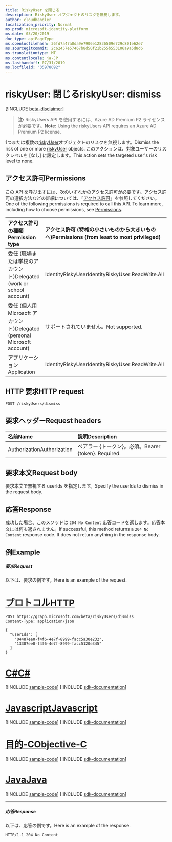 ```yaml
---
title: RiskyUser を閉じる
description: RiskyUser オブジェクトのリスクを無視します。
author: cloudhandler
localization_priority: Normal
ms.prod: microsoft-identity-platform
ms.date: 03/20/2019
doc_type: apiPageType
ms.openlocfilehash: 36fd7a47a0da9e7906e12836509e729c801e62e7
ms.sourcegitcommit: 2c62457e57467b8d50f21b255b553106a9a5d8d6
ms.translationtype: MT
ms.contentlocale: ja-JP
ms.lasthandoff: 07/31/2019
ms.locfileid: "35978092"
---
```

# <a name="riskyuser-dismiss"></a><span data-ttu-id="177d9-103">riskyUser: 閉じる</span><span class="sxs-lookup"><span data-stu-id="177d9-103">riskyUser: dismiss</span></span>

[!INCLUDE [beta-disclaimer](../../includes/beta-disclaimer.md)]

><span data-ttu-id="177d9-104">**注:** RiskyUsers API を使用するには、Azure AD Premium P2 ライセンスが必要です。</span><span class="sxs-lookup"><span data-stu-id="177d9-104">**Note:** Using the riskyUsers API requires an Azure AD Premium P2 license.</span></span>

<span data-ttu-id="177d9-105">1つまたは複数の[riskyUser](../resources/riskyuser.md)オブジェクトのリスクを無視します。</span><span class="sxs-lookup"><span data-stu-id="177d9-105">Dismiss the risk of one or more [riskyUser](../resources/riskyuser.md) objects.</span></span> <span data-ttu-id="177d9-106">このアクションは、対象ユーザーのリスクレベルを [なし] に設定します。</span><span class="sxs-lookup"><span data-stu-id="177d9-106">This action sets the targeted user's risk level to none.</span></span>
## <a name="permissions"></a><span data-ttu-id="177d9-107">アクセス許可</span><span class="sxs-lookup"><span data-stu-id="177d9-107">Permissions</span></span>
<span data-ttu-id="177d9-p102">この API を呼び出すには、次のいずれかのアクセス許可が必要です。アクセス許可の選択方法などの詳細については、「[アクセス許可](/graph/permissions-reference)」を参照してください。</span><span class="sxs-lookup"><span data-stu-id="177d9-p102">One of the following permissions is required to call this API. To learn more, including how to choose permissions, see [Permissions](/graph/permissions-reference).</span></span>

|<span data-ttu-id="177d9-110">アクセス許可の種類</span><span class="sxs-lookup"><span data-stu-id="177d9-110">Permission type</span></span>      | <span data-ttu-id="177d9-111">アクセス許可 (特権の小さいものから大きいものへ)</span><span class="sxs-lookup"><span data-stu-id="177d9-111">Permissions (from least to most privileged)</span></span>              |
|:--------------------|:---------------------------------------------------------|
|<span data-ttu-id="177d9-112">委任 (職場または学校のアカウント)</span><span class="sxs-lookup"><span data-stu-id="177d9-112">Delegated (work or school account)</span></span> | <span data-ttu-id="177d9-113">IdentityRiskyUser</span><span class="sxs-lookup"><span data-stu-id="177d9-113">IdentityRiskyUser.ReadWrite.All</span></span>    |
|<span data-ttu-id="177d9-114">委任 (個人用 Microsoft アカウント)</span><span class="sxs-lookup"><span data-stu-id="177d9-114">Delegated (personal Microsoft account)</span></span> | <span data-ttu-id="177d9-115">サポートされていません。</span><span class="sxs-lookup"><span data-stu-id="177d9-115">Not supported.</span></span>    |
|<span data-ttu-id="177d9-116">アプリケーション</span><span class="sxs-lookup"><span data-stu-id="177d9-116">Application</span></span> | <span data-ttu-id="177d9-117">IdentityRiskyUser</span><span class="sxs-lookup"><span data-stu-id="177d9-117">IdentityRiskyUser.ReadWrite.All</span></span> |

## <a name="http-request"></a><span data-ttu-id="177d9-118">HTTP 要求</span><span class="sxs-lookup"><span data-stu-id="177d9-118">HTTP request</span></span>
<!-- { "blockType": "ignored" } -->
```http
POST /riskyUsers/dismiss
```


## <a name="request-headers"></a><span data-ttu-id="177d9-119">要求ヘッダー</span><span class="sxs-lookup"><span data-stu-id="177d9-119">Request headers</span></span>
| <span data-ttu-id="177d9-120">名前</span><span class="sxs-lookup"><span data-stu-id="177d9-120">Name</span></span>      |<span data-ttu-id="177d9-121">説明</span><span class="sxs-lookup"><span data-stu-id="177d9-121">Description</span></span>|
|:----------|:----------|
| <span data-ttu-id="177d9-122">Authorization</span><span class="sxs-lookup"><span data-stu-id="177d9-122">Authorization</span></span>  | <span data-ttu-id="177d9-p103">ベアラー {トークン}。必須。</span><span class="sxs-lookup"><span data-stu-id="177d9-p103">Bearer {token}. Required.</span></span> |

## <a name="request-body"></a><span data-ttu-id="177d9-125">要求本文</span><span class="sxs-lookup"><span data-stu-id="177d9-125">Request body</span></span>
<span data-ttu-id="177d9-126">要求本文で無視する userIds を指定します。</span><span class="sxs-lookup"><span data-stu-id="177d9-126">Specify the userIds to dismiss in the request body.</span></span>

## <a name="response"></a><span data-ttu-id="177d9-127">応答</span><span class="sxs-lookup"><span data-stu-id="177d9-127">Response</span></span>

<span data-ttu-id="177d9-p104">成功した場合、このメソッドは `204 No Content` 応答コードを返します。応答本文には何も返されません。</span><span class="sxs-lookup"><span data-stu-id="177d9-p104">If successful, this method returns a `204 No Content` response code. It does not return anything in the response body.</span></span>
## <a name="example"></a><span data-ttu-id="177d9-130">例</span><span class="sxs-lookup"><span data-stu-id="177d9-130">Example</span></span>
##### <a name="request"></a><span data-ttu-id="177d9-131">要求</span><span class="sxs-lookup"><span data-stu-id="177d9-131">Request</span></span>
<span data-ttu-id="177d9-132">以下は、要求の例です。</span><span class="sxs-lookup"><span data-stu-id="177d9-132">Here is an example of the request.</span></span>

# <a name="httptabhttp"></a>[<span data-ttu-id="177d9-133">プロトコル</span><span class="sxs-lookup"><span data-stu-id="177d9-133">HTTP</span></span>](#tab/http)
<!-- {
  "blockType": "request",
  "name": "dismiss_riskyuser"
}-->
```http
POST https://graph.microsoft.com/beta/riskyUsers/dismiss
Content-Type: application/json

{
  "userIds": [
    "04487ee0-f4f6-4e7f-8999-facc5a30e232",
    "13387ee0-f4f6-4e7f-8999-facc5120e345"
  ]
}
```
# <a name="ctabcsharp"></a>[<span data-ttu-id="177d9-134">C#</span><span class="sxs-lookup"><span data-stu-id="177d9-134">C#</span></span>](#tab/csharp)
[!INCLUDE [sample-code](../includes/snippets/csharp/dismiss-riskyuser-csharp-snippets.md)]
[!INCLUDE [sdk-documentation](../includes/snippets/snippets-sdk-documentation-link.md)]

# <a name="javascripttabjavascript"></a>[<span data-ttu-id="177d9-135">Javascript</span><span class="sxs-lookup"><span data-stu-id="177d9-135">Javascript</span></span>](#tab/javascript)
[!INCLUDE [sample-code](../includes/snippets/javascript/dismiss-riskyuser-javascript-snippets.md)]
[!INCLUDE [sdk-documentation](../includes/snippets/snippets-sdk-documentation-link.md)]

# <a name="objective-ctabobjc"></a>[<span data-ttu-id="177d9-136">目的-C</span><span class="sxs-lookup"><span data-stu-id="177d9-136">Objective-C</span></span>](#tab/objc)
[!INCLUDE [sample-code](../includes/snippets/objc/dismiss-riskyuser-objc-snippets.md)]
[!INCLUDE [sdk-documentation](../includes/snippets/snippets-sdk-documentation-link.md)]

# <a name="javatabjava"></a>[<span data-ttu-id="177d9-137">Java</span><span class="sxs-lookup"><span data-stu-id="177d9-137">Java</span></span>](#tab/java)
[!INCLUDE [sample-code](../includes/snippets/java/dismiss-riskyuser-java-snippets.md)]
[!INCLUDE [sdk-documentation](../includes/snippets/snippets-sdk-documentation-link.md)]

---

##### <a name="response"></a><span data-ttu-id="177d9-138">応答</span><span class="sxs-lookup"><span data-stu-id="177d9-138">Response</span></span>
<span data-ttu-id="177d9-139">以下は、応答の例です。</span><span class="sxs-lookup"><span data-stu-id="177d9-139">Here is an example of the response.</span></span>
<!-- {
  "blockType": "response",
  "truncated": true
} -->
```http
HTTP/1.1 204 No Content
```

<!-- uuid: 8fcb5dbc-d5aa-4681-8e31-b001d5168d79
2015-10-25 14:57:30 UTC -->
<!-- {
  "type": "#page.annotation",
  "description": "Dismiss riskyUsers",
  "keywords": "",
  "section": "documentation",
  "tocPath": "",
  "suppressions": [
  ]
}-->
